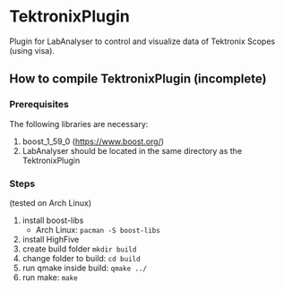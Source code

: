 # TektronixPlugin
Plugin for LabAnalyser to control and visualize data of Tektronix Scopes (using visa).


## How to compile TektronixPlugin (incomplete)

### Prerequisites

The following libraries are necessary:
1. boost_1_59_0 (https://www.boost.org/)
2. LabAnalyser should be located in the same directory as the TektronixPlugin

### Steps  
(tested on Arch Linux)

1. install boost-libs 
   - Arch Linux: `pacman -S boost-libs`
2. install HighFive
3. create build folder `mkdir build`
4.  change folder to build: `cd build`
5.  run qmake inside build: `qmake ../`
6.  run make: `make`
